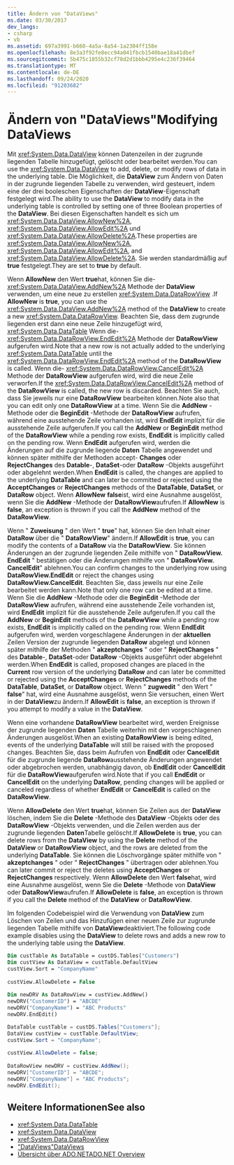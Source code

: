 ```yaml
---
title: Ändern von "DataViews"
ms.date: 03/30/2017
dev_langs:
- csharp
- vb
ms.assetid: 697a3991-b660-4a5a-8a54-1a2304ff158e
ms.openlocfilehash: 8e3a3f92fe8ecc94a041fbcb1540bae18a41dbef
ms.sourcegitcommit: 5b475c1855b32cf78d2d1bbb4295e4c236f39464
ms.translationtype: MT
ms.contentlocale: de-DE
ms.lasthandoff: 09/24/2020
ms.locfileid: "91203682"
---
```

# <a name="modifying-dataviews"></a><span data-ttu-id="934e0-102">Ändern von "DataViews"</span><span class="sxs-lookup"><span data-stu-id="934e0-102">Modifying DataViews</span></span>

<span data-ttu-id="934e0-103">Mit <xref:System.Data.DataView> können Datenzeilen in der zugrunde liegenden Tabelle hinzugefügt, gelöscht oder bearbeitet werden.</span><span class="sxs-lookup"><span data-stu-id="934e0-103">You can use the <xref:System.Data.DataView> to add, delete, or modify rows of data in the underlying table.</span></span> <span data-ttu-id="934e0-104">Die Möglichkeit, die **DataView** zum Ändern von Daten in der zugrunde liegenden Tabelle zu verwenden, wird gesteuert, indem eine der drei booleschen Eigenschaften der **DataView**-Eigenschaft festgelegt wird.</span><span class="sxs-lookup"><span data-stu-id="934e0-104">The ability to use the **DataView** to modify data in the underlying table is controlled by setting one of three Boolean properties of the **DataView**.</span></span> <span data-ttu-id="934e0-105">Bei diesen Eigenschaften handelt es sich um <xref:System.Data.DataView.AllowNew%2A>, <xref:System.Data.DataView.AllowEdit%2A> und <xref:System.Data.DataView.AllowDelete%2A>.</span><span class="sxs-lookup"><span data-stu-id="934e0-105">These properties are <xref:System.Data.DataView.AllowNew%2A>, <xref:System.Data.DataView.AllowEdit%2A>, and <xref:System.Data.DataView.AllowDelete%2A>.</span></span> <span data-ttu-id="934e0-106">Sie werden standardmäßig auf **true** festgelegt.</span><span class="sxs-lookup"><span data-stu-id="934e0-106">They are set to **true** by default.</span></span>  
  
 <span data-ttu-id="934e0-107">Wenn **AllowNew** den Wert **true**hat, können Sie die- <xref:System.Data.DataView.AddNew%2A> Methode der **DataView** verwenden, um eine neue zu erstellen <xref:System.Data.DataRowView> .</span><span class="sxs-lookup"><span data-stu-id="934e0-107">If **AllowNew** is **true**, you can use the <xref:System.Data.DataView.AddNew%2A> method of the **DataView** to create a new <xref:System.Data.DataRowView>.</span></span> <span data-ttu-id="934e0-108">Beachten Sie, dass dem zugrunde liegenden erst dann eine neue Zeile hinzugefügt wird, <xref:System.Data.DataTable> Wenn die- <xref:System.Data.DataRowView.EndEdit%2A> Methode der **DataRowView** aufgerufen wird.</span><span class="sxs-lookup"><span data-stu-id="934e0-108">Note that a new row is not actually added to the underlying <xref:System.Data.DataTable> until the <xref:System.Data.DataRowView.EndEdit%2A> method of the **DataRowView** is called.</span></span> <span data-ttu-id="934e0-109">Wenn die- <xref:System.Data.DataRowView.CancelEdit%2A> Methode der **DataRowView** aufgerufen wird, wird die neue Zeile verworfen.</span><span class="sxs-lookup"><span data-stu-id="934e0-109">If the <xref:System.Data.DataRowView.CancelEdit%2A> method of the **DataRowView** is called, the new row is discarded.</span></span> <span data-ttu-id="934e0-110">Beachten Sie auch, dass Sie jeweils nur eine **DataRowView** bearbeiten können.</span><span class="sxs-lookup"><span data-stu-id="934e0-110">Note also that you can edit only one **DataRowView** at a time.</span></span> <span data-ttu-id="934e0-111">Wenn Sie die **AddNew** -Methode oder die **BeginEdit** -Methode der **DataRowView** aufrufen, während eine ausstehende Zeile vorhanden ist, wird **EndEdit** implizit für die ausstehende Zeile aufgerufen.</span><span class="sxs-lookup"><span data-stu-id="934e0-111">If you call the **AddNew** or **BeginEdit** method of the **DataRowView** while a pending row exists, **EndEdit** is implicitly called on the pending row.</span></span> <span data-ttu-id="934e0-112">Wenn **EndEdit** aufgerufen wird, werden die Änderungen auf die zugrunde liegende **Daten** Tabelle angewendet und können später mithilfe der Methoden accept- **Changes** oder **RejectChanges** des **Datable**-, **DataSet**-oder **DataRow** -Objekts ausgeführt oder abgelehnt werden.</span><span class="sxs-lookup"><span data-stu-id="934e0-112">When **EndEdit** is called, the changes are applied to the underlying **DataTable** and can later be committed or rejected using the **AcceptChanges** or **RejectChanges** methods of the **DataTable**, **DataSet**, or **DataRow** object.</span></span> <span data-ttu-id="934e0-113">Wenn **AllowNew** **false**ist, wird eine Ausnahme ausgelöst, wenn Sie die **AddNew** -Methode der **DataRowView**aufrufen.</span><span class="sxs-lookup"><span data-stu-id="934e0-113">If **AllowNew** is **false**, an exception is thrown if you call the **AddNew** method of the **DataRowView**.</span></span>  
  
 <span data-ttu-id="934e0-114">Wenn " **Zuweisung** " den Wert " **true**" hat, können Sie den Inhalt einer **DataRow** über die " **DataRowView**" ändern.</span><span class="sxs-lookup"><span data-stu-id="934e0-114">If **AllowEdit** is **true**, you can modify the contents of a **DataRow** via the **DataRowView**.</span></span> <span data-ttu-id="934e0-115">Sie können Änderungen an der zugrunde liegenden Zeile mithilfe von " **DataRowView. EndEdit** " bestätigen oder die Änderungen mithilfe von " **DataRowView. CancelEdit**" ablehnen.</span><span class="sxs-lookup"><span data-stu-id="934e0-115">You can confirm changes to the underlying row using **DataRowView.EndEdit** or reject the changes using **DataRowView.CancelEdit**.</span></span> <span data-ttu-id="934e0-116">Beachten Sie, dass jeweils nur eine Zeile bearbeitet werden kann.</span><span class="sxs-lookup"><span data-stu-id="934e0-116">Note that only one row can be edited at a time.</span></span> <span data-ttu-id="934e0-117">Wenn Sie die **AddNew** -Methode oder die **BeginEdit** -Methode der **DataRowView** aufrufen, während eine ausstehende Zeile vorhanden ist, wird **EndEdit** implizit für die ausstehende Zeile aufgerufen.</span><span class="sxs-lookup"><span data-stu-id="934e0-117">If you call the **AddNew** or **BeginEdit** methods of the **DataRowView** while a pending row exists, **EndEdit** is implicitly called on the pending row.</span></span> <span data-ttu-id="934e0-118">Wenn **EndEdit** aufgerufen wird, werden vorgeschlagene Änderungen in der **aktuellen** Zeilen Version der zugrunde liegenden **DataRow** abgelegt und können später mithilfe der Methoden " **akzeptchanges** " oder " **RejectChanges** " des **Datable**-, **DataSet**-oder **DataRow** -Objekts ausgeführt oder abgelehnt werden.</span><span class="sxs-lookup"><span data-stu-id="934e0-118">When **EndEdit** is called, proposed changes are placed in the **Current** row version of the underlying **DataRow** and can later be committed or rejected using the **AcceptChanges** or **RejectChanges** methods of the **DataTable**, **DataSet**, or **DataRow** object.</span></span> <span data-ttu-id="934e0-119">Wenn " **zugwedit** " den Wert " **false**" hat, wird eine Ausnahme ausgelöst, wenn Sie versuchen, einen Wert in der **DataView**zu ändern.</span><span class="sxs-lookup"><span data-stu-id="934e0-119">If **AllowEdit** is **false**, an exception is thrown if you attempt to modify a value in the **DataView**.</span></span>  
  
 <span data-ttu-id="934e0-120">Wenn eine vorhandene **DataRowView** bearbeitet wird, werden Ereignisse der zugrunde liegenden **Daten** Tabelle weiterhin mit den vorgeschlagenen Änderungen ausgelöst.</span><span class="sxs-lookup"><span data-stu-id="934e0-120">When an existing **DataRowView** is being edited, events of the underlying **DataTable** will still be raised with the proposed changes.</span></span> <span data-ttu-id="934e0-121">Beachten Sie, dass beim Aufrufen von **EndEdit** oder **CancelEdit** für die zugrunde liegende **DataRow**ausstehende Änderungen angewendet oder abgebrochen werden, unabhängig davon, ob **EndEdit** oder **CancelEdit** für die **DataRowView**aufgerufen wird.</span><span class="sxs-lookup"><span data-stu-id="934e0-121">Note that if you call **EndEdit** or **CancelEdit** on the underlying **DataRow**, pending changes will be applied or canceled regardless of whether **EndEdit** or **CancelEdit** is called on the **DataRowView**.</span></span>  
  
 <span data-ttu-id="934e0-122">Wenn **AllowDelete** den Wert **true**hat, können Sie Zeilen aus der **DataView** löschen, indem Sie die **Delete** -Methode des **DataView** -Objekts oder des **DataRowView** -Objekts verwenden, und die Zeilen werden aus der zugrunde liegenden **Daten**Tabelle gelöscht.</span><span class="sxs-lookup"><span data-stu-id="934e0-122">If **AllowDelete** is **true**, you can delete rows from the **DataView** by using the **Delete** method of the **DataView** or **DataRowView** object, and the rows are deleted from the underlying **DataTable**.</span></span> <span data-ttu-id="934e0-123">Sie können die Löschvorgänge später mithilfe von " **akzeptchanges** " oder " **RejectChanges** " übertragen oder ablehnen.</span><span class="sxs-lookup"><span data-stu-id="934e0-123">You can later commit or reject the deletes using **AcceptChanges** or **RejectChanges** respectively.</span></span> <span data-ttu-id="934e0-124">Wenn **AllowDelete** den Wert **false**hat, wird eine Ausnahme ausgelöst, wenn Sie die **Delete** -Methode von **DataView** oder **DataRowView**aufrufen.</span><span class="sxs-lookup"><span data-stu-id="934e0-124">If **AllowDelete** is **false**, an exception is thrown if you call the **Delete** method of the **DataView** or **DataRowView**.</span></span>  
  
 <span data-ttu-id="934e0-125">Im folgenden Codebeispiel wird die Verwendung von **DataView** zum Löschen von Zeilen und das Hinzufügen einer neuen Zeile zur zugrunde liegenden Tabelle mithilfe von **DataView**deaktiviert.</span><span class="sxs-lookup"><span data-stu-id="934e0-125">The following code example disables using the **DataView** to delete rows  and adds a new row to the underlying table using the **DataView**.</span></span>  
  
```vb  
Dim custTable As DataTable = custDS.Tables("Customers")  
Dim custView As DataView = custTable.DefaultView  
custView.Sort = "CompanyName"  
  
custView.AllowDelete = False  
  
Dim newDRV As DataRowView = custView.AddNew()  
newDRV("CustomerID") = "ABCDE"  
newDRV("CompanyName") = "ABC Products"  
newDRV.EndEdit()  
```  
  
```csharp  
DataTable custTable = custDS.Tables["Customers"];  
DataView custView = custTable.DefaultView;  
custView.Sort = "CompanyName";  
  
custView.AllowDelete = false;  
  
DataRowView newDRV = custView.AddNew();  
newDRV["CustomerID"] = "ABCDE";  
newDRV["CompanyName"] = "ABC Products";  
newDRV.EndEdit();  
```  
  
## <a name="see-also"></a><span data-ttu-id="934e0-126">Weitere Informationen</span><span class="sxs-lookup"><span data-stu-id="934e0-126">See also</span></span>

- <xref:System.Data.DataTable>
- <xref:System.Data.DataView>
- <xref:System.Data.DataRowView>
- [<span data-ttu-id="934e0-127">"DataViews"</span><span class="sxs-lookup"><span data-stu-id="934e0-127">DataViews</span></span>](dataviews.md)
- [<span data-ttu-id="934e0-128">Übersicht über ADO.NET</span><span class="sxs-lookup"><span data-stu-id="934e0-128">ADO.NET Overview</span></span>](../ado-net-overview.md)

